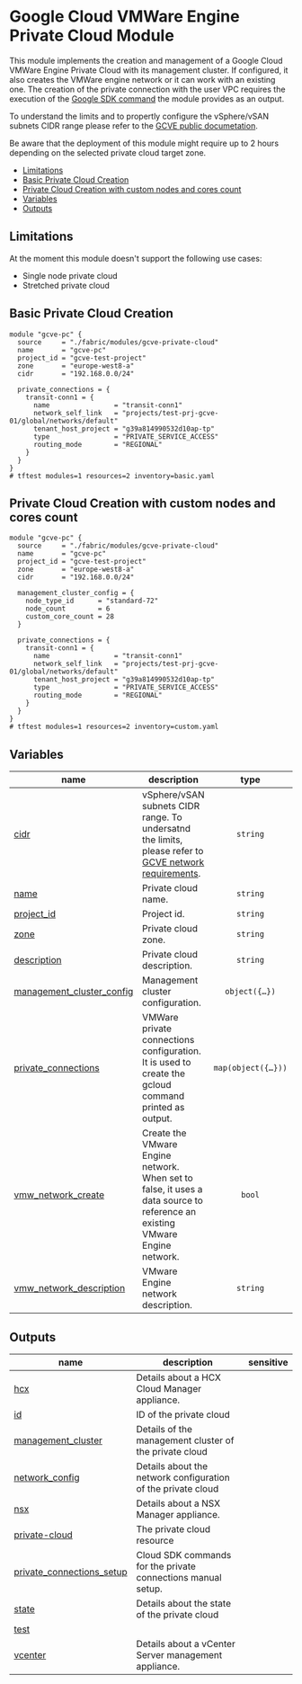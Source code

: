 # Google Cloud VMWare Engine Private Cloud Module

This module implements the creation and management of a Google Cloud VMWare Engine Private Cloud with its management cluster. If configured, it also creates the VMWare engine network or it can work with an existing one. The creation of the private connection with the user VPC requires the execution of the  [Google SDK command](https://cloud.google.com/sdk/gcloud/reference/vmware/private-connections/create#--routing-mode) the module provides as an output.

To understand the limits and to propertly configure the vSphere/vSAN subnets CIDR range please refer to the [GCVE public documetation](https://cloud.google.com/vmware-engine/docs/quickstart-networking-requirements).

Be aware that the deployment of this module might require up to 2 hours depending on the selected private cloud target zone.

<!-- BEGIN TOC -->
- [Limitations](#limitations)
- [Basic Private Cloud Creation](#basic-private-cloud-creation)
- [Private Cloud Creation with custom nodes and cores count](#private-cloud-creation-with-custom-nodes-and-cores-count)
- [Variables](#variables)
- [Outputs](#outputs)
<!-- END TOC -->

## Limitations
At the moment this module doesn't support the following use cases:
- Single node private cloud
- Stretched private cloud

## Basic Private Cloud Creation

```hcl
module "gcve-pc" {
  source     = "./fabric/modules/gcve-private-cloud"
  name       = "gcve-pc"
  project_id = "gcve-test-project"
  zone       = "europe-west8-a"
  cidr       = "192.168.0.0/24"

  private_connections = {
    transit-conn1 = {
      name                = "transit-conn1"
      network_self_link   = "projects/test-prj-gcve-01/global/networks/default"
      tenant_host_project = "g39a814990532d10ap-tp"
      type                = "PRIVATE_SERVICE_ACCESS"
      routing_mode        = "REGIONAL"
    }
  }
}
# tftest modules=1 resources=2 inventory=basic.yaml
```
## Private Cloud Creation with custom nodes and cores count

```hcl
module "gcve-pc" {
  source     = "./fabric/modules/gcve-private-cloud"
  name       = "gcve-pc"
  project_id = "gcve-test-project"
  zone       = "europe-west8-a"
  cidr       = "192.168.0.0/24"

  management_cluster_config = {
    node_type_id      = "standard-72"
    node_count        = 6
    custom_core_count = 28
  }

  private_connections = {
    transit-conn1 = {
      name                = "transit-conn1"
      network_self_link   = "projects/test-prj-gcve-01/global/networks/default"
      tenant_host_project = "g39a814990532d10ap-tp"
      type                = "PRIVATE_SERVICE_ACCESS"
      routing_mode        = "REGIONAL"
    }
  }
}
# tftest modules=1 resources=2 inventory=custom.yaml
```
<!-- BEGIN TFDOC -->
## Variables

| name | description | type | required | default |
|---|---|:---:|:---:|:---:|
| [cidr](variables.tf#L23) | vSphere/vSAN subnets CIDR range. To undersatnd the limits, please refer to [GCVE network requirements](https://cloud.google.com/vmware-engine/docs/quickstart-networking-requirements). | <code>string</code> | ✓ |  |
| [name](variables.tf#L43) | Private cloud name. | <code>string</code> | ✓ |  |
| [project_id](variables.tf#L85) | Project id. | <code>string</code> | ✓ |  |
| [zone](variables.tf#L102) | Private cloud zone. | <code>string</code> | ✓ |  |
| [description](variables.tf#L17) | Private cloud description. | <code>string</code> |  | <code>&#34;Terraform-managed.&#34;</code> |
| [management_cluster_config](variables.tf#L28) | Management cluster configuration. | <code title="object&#40;&#123;&#10;  node_type_id      &#61; string&#10;  node_count        &#61; number,&#10;  custom_core_count &#61; number&#10;&#125;&#41;">object&#40;&#123;&#8230;&#125;&#41;</code> |  | <code title="&#123;&#10;  node_type_id      &#61; &#34;standard-72&#34;,&#10;  node_count        &#61; 3,&#10;  custom_core_count &#61; null&#10;&#125;">&#123;&#8230;&#125;</code> |
| [private_connections](variables.tf#L48) | VMWare private connections configuration. It is used to create the gcloud command printed as output. | <code title="map&#40;object&#40;&#123;&#10;  name                &#61; string&#10;  network_self_link   &#61; string&#10;  peering_name        &#61; optional&#40;string&#41;&#10;  tenant_host_project &#61; optional&#40;string&#41;&#10;  description         &#61; optional&#40;string, &#34;Terraform-managed.&#34;&#41;&#10;  type                &#61; optional&#40;string, &#34;PRIVATE_SERVICE_ACCESS&#34;&#41;&#10;  routing_mode        &#61; optional&#40;string, &#34;REGIONAL&#34;&#41;&#10;&#125;&#41;&#41;">map&#40;object&#40;&#123;&#8230;&#125;&#41;&#41;</code> |  | <code>&#123;&#125;</code> |
| [vmw_network_create](variables.tf#L90) | Create the VMware Engine network. When set to false, it uses a data source to reference an existing VMware Engine network. | <code>bool</code> |  | <code>true</code> |
| [vmw_network_description](variables.tf#L96) |  VMware Engine network description. | <code>string</code> |  | <code>&#34;Terraform-managed.&#34;</code> |

## Outputs

| name | description | sensitive |
|---|---|:---:|
| [hcx](outputs.tf#L17) | Details about a HCX Cloud Manager appliance. |  |
| [id](outputs.tf#L22) | ID of the private cloud |  |
| [management_cluster](outputs.tf#L27) | Details of the management cluster of the private cloud |  |
| [network_config](outputs.tf#L32) | Details about the network configuration of the private cloud |  |
| [nsx](outputs.tf#L37) | Details about a NSX Manager appliance. |  |
| [private-cloud](outputs.tf#L42) | The private cloud resource |  |
| [private_connections_setup](outputs.tf#L47) | Cloud SDK commands for the private connections manual setup. |  |
| [state](outputs.tf#L63) | Details about the state of the private cloud |  |
| [test](outputs.tf#L73) |  |  |
| [vcenter](outputs.tf#L68) | Details about a vCenter Server management appliance. |  |
<!-- END TFDOC -->
